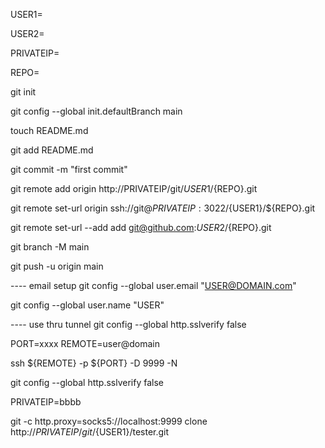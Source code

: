 


USER1=

USER2=

PRIVATEIP=

REPO=

git init

git config --global init.defaultBranch main

touch README.md

git add README.md

git commit -m "first commit"

git remote add origin http://PRIVATEIP/git/${USER1}/${REPO}.git

git remote set-url origin ssh://git@${PRIVATEIP}:3022/${USER1}/${REPO}.git

git remote set-url --add add git@github.com:${USER2}/${REPO}.git

git branch -M main

git push -u origin main







---- email setup git config --global user.email "USER@DOMAIN.com"

git config --global user.name "USER"

---- use thru tunnel git config --global http.sslverify false

PORT=xxxx REMOTE=user@domain

ssh ${REMOTE} -p ${PORT} -D 9999 -N

git config --global http.sslverify false

PRIVATEIP=bbbb

git -c http.proxy=socks5://localhost:9999 clone http://${PRIVATEIP}/git/${USER1}/tester.git



